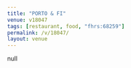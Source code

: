```yaml
---
title: "PORTO & FI"
venue: v18047
tags: [restaurant, food, "fhrs:68259"]
permalink: /v/18047/
layout: venue
---
```

null